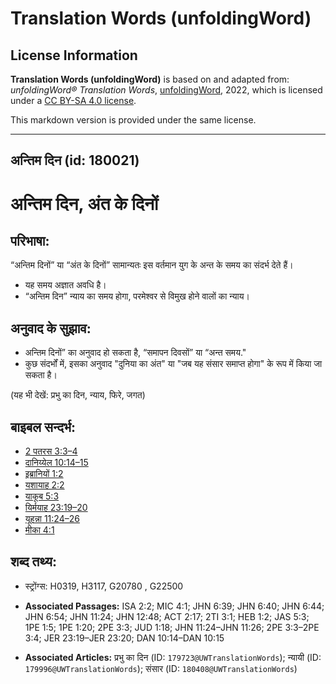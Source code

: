 # Translation Words (unfoldingWord)

## License Information

**Translation Words (unfoldingWord)** is based on and adapted from: _unfoldingWord® Translation Words_, [unfoldingWord](https://unfoldingword.org/utw), 2022, which is licensed under a [CC BY-SA 4.0 license](https://creativecommons.org/licenses/by-sa/4.0/legalcode.en).

This markdown version is provided under the same license.



--------------------------------

## अन्तिम दिन (id: 180021)

अन्तिम दिन, अंत के दिनों
========================

परिभाषा:
--------

“अन्तिम दिनों” या “अंत के दिनों” सामान्यतः इस वर्तमान युग के अन्त के समय का संदर्भ देते हैं।

* यह समय अज्ञात अवधि है।
* “अन्तिम दिन” न्याय का समय होगा, परमेश्वर से विमुख होने वालों का न्याय।

अनुवाद के सुझाव:
----------------

* अन्तिम दिनों” का अनुवाद हो सकता है, “समापन दिवसों” या “अन्त समय."
* कुछ संदर्भों में, इसका अनुवाद "दुनिया का अंत" या "जब यह संसार समाप्त होगा" के रूप में किया जा सकता है।

(यह भी देखें: प्रभु का दिन, न्याय, फिरे, जगत)

बाइबल सन्दर्भ:
--------------

* [2 पतरस 3:3–4](https://ref.ly/2Pet0:0)
* [दानिय्येल 10:14–15](https://ref.ly/Dan10:14-Dan10:15)
* [इब्रानियों 1:2](https://ref.ly/Heb1:2)
* [यशायाह 2:2](https://ref.ly/Isa2:2)
* [याकूब 5:3](https://ref.ly/Jas5:3)
* [यिर्मयाह 23:19–20](https://ref.ly/Jer23:19-Jer23:20)
* [यूहन्ना 11:24–26](https://ref.ly/John11:24-John11:26)
* [मीका 4:1](https://ref.ly/Mic4:1)

शब्द तथ्य:
----------

* स्ट्रोंग्स: H0319, H3117, G20780 , G22500

* **Associated Passages:** ISA 2:2; MIC 4:1; JHN 6:39; JHN 6:40; JHN 6:44; JHN 6:54; JHN 11:24; JHN 12:48; ACT 2:17; 2TI 3:1; HEB 1:2; JAS 5:3; 1PE 1:5; 1PE 1:20; 2PE 3:3; JUD 1:18; JHN 11:24–JHN 11:26; 2PE 3:3–2PE 3:4; JER 23:19–JER 23:20; DAN 10:14–DAN 10:15
* **Associated Articles:** प्रभु का दिन (ID: `179723@UWTranslationWords`); न्यायी (ID: `179996@UWTranslationWords`); संसार (ID: `180408@UWTranslationWords`)

